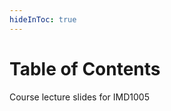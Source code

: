 ```yaml
---
hideInToc: true
---
```


# Table of Contents
Course lecture slides for IMD1005

<Toc columns="2" maxDepth="1" minDepth="1" mode="all" />
